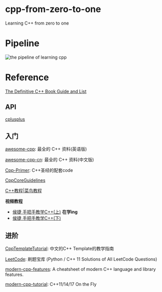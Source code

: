 # cpp-from-zero-to-one
Learning C++ from zero to one



# Pipeline

![the pipeline of learning cpp](https://pic4.zhimg.com/v2-62a13ca80900816110f9c358c4acae74_r.jpg)

# Reference

[The Definitive C++ Book Guide and List](https://stackoverflow.com/questions/388242/the-definitive-c-book-guide-and-list)



## API

[cplusplus](http://www.cplusplus.com/)



## 入门

[awesome-cpp](https://github.com/fffaraz/awesome-cpp): 最全的 C++ 资料(英语版)

[awesome-cpp-cn](https://github.com/jobbole/awesome-cpp-cn): 最全的 C++ 资料(中文版)

[Cpp-Primer](https://github.com/Mooophy/Cpp-Primer): C++圣经的配套code

[CppCoreGuidelines](https://github.com/isocpp/CppCoreGuidelines)

[C++教程|菜鸟教程](http://www.runoob.com/cplusplus/cpp-tutorial.html)

**视频教程**

- [侯捷 手把手教学C++(上)](https://www.bilibili.com/video/av19038490?from=search&seid=9691875462994470958)   **在学ing**
- [侯捷 手把手教学C++(下)](https://www.bilibili.com/video/av19151507?from=search&seid=9691875462994470958)



## 进阶

[CppTemplateTutorial](https://github.com/wuye9036/CppTemplateTutorial): 中文的C++ Template的教学指南

[LeetCode](https://github.com/kamyu104/LeetCode): 刷题宝库 (Python / C++ 11 Solutions of All LeetCode Questions)

[modern-cpp-features](https://github.com/AnthonyCalandra/modern-cpp-features): A cheatsheet of modern C++ language and library features.

[modern-cpp-tutorial](https://github.com/changkun/modern-cpp-tutorial): C++11/14/17 On the Fly





